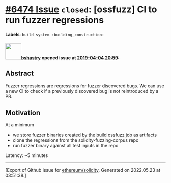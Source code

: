 # [\#6474 Issue](https://github.com/ethereum/solidity/issues/6474) `closed`: [ossfuzz] CI to run fuzzer regressions
**Labels**: `build system :building_construction:`


#### <img src="https://avatars.githubusercontent.com/u/2388185?v=4" width="50">[bshastry](https://github.com/bshastry) opened issue at [2019-04-04 20:59](https://github.com/ethereum/solidity/issues/6474):

## Abstract

Fuzzer regressions are regressions for fuzzer discovered bugs. We can use a new CI to check if a previously discovered bug is not reintroduced by a PR.

## Motivation

At a minimum
  - we store fuzzer binaries created by the build ossfuzz job as artifacts
  - clone the regressions from the solidity-fuzzing-corpus repo
  - run fuzzer binary against all test inputs in the repo

Latency: ~5 minutes




-------------------------------------------------------------------------------



[Export of Github issue for [ethereum/solidity](https://github.com/ethereum/solidity). Generated on 2022.05.23 at 03:51:38.]
